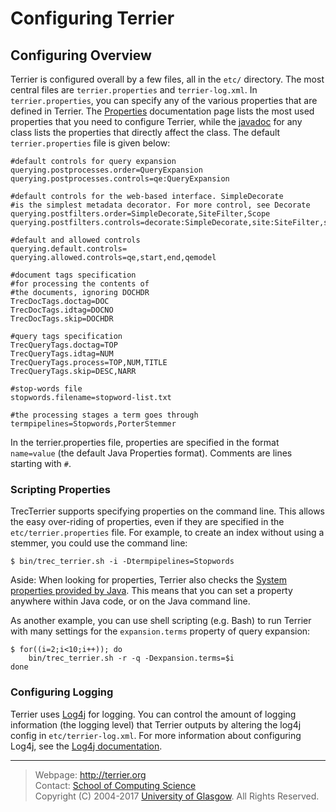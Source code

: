 Configuring Terrier
===================

Configuring Overview
--------------------

Terrier is configured overall by a few files, all in the `etc/` directory. The most central files are `terrier.properties` and `terrier-log.xml`. In `terrier.properties`, you can specify any of the various properties that are defined in Terrier. The [Properties](properties.md) documentation page lists the most used properties that you need to configure Terrier, while the [javadoc](javadoc/) for any class lists the properties that directly affect the class. The default `terrier.properties` file is given below:

    #default controls for query expansion
    querying.postprocesses.order=QueryExpansion
    querying.postprocesses.controls=qe:QueryExpansion

    #default controls for the web-based interface. SimpleDecorate
    #is the simplest metadata decorator. For more control, see Decorate
    querying.postfilters.order=SimpleDecorate,SiteFilter,Scope
    querying.postfilters.controls=decorate:SimpleDecorate,site:SiteFilter,scope:Scope

    #default and allowed controls
    querying.default.controls=
    querying.allowed.controls=qe,start,end,qemodel

    #document tags specification
    #for processing the contents of
    #the documents, ignoring DOCHDR
    TrecDocTags.doctag=DOC
    TrecDocTags.idtag=DOCNO
    TrecDocTags.skip=DOCHDR

    #query tags specification
    TrecQueryTags.doctag=TOP
    TrecQueryTags.idtag=NUM
    TrecQueryTags.process=TOP,NUM,TITLE
    TrecQueryTags.skip=DESC,NARR

    #stop-words file
    stopwords.filename=stopword-list.txt

    #the processing stages a term goes through
    termpipelines=Stopwords,PorterStemmer

In the terrier.properties file, properties are specified in the format `name=value` (the default Java Properties format). Comments are lines starting with `#`.

### Scripting Properties

TrecTerrier supports specifying properties on the command line. This allows the easy over-riding of properties, even if they are specified in the `etc/terrier.properties` file. For example, to create an index without using a stemmer, you could use the command line:

    $ bin/trec_terrier.sh -i -Dtermpipelines=Stopwords

Aside: When looking for properties, Terrier also checks the [System properties provided by Java](http://download.oracle.com/javase/tutorial/essential/environment/sysprop.html). This means that you can set a property anywhere within Java code, or on the Java command line.

As another example, you can use shell scripting (e.g. Bash) to run Terrier with many settings for the `expansion.terms` property of query expansion:

    $ for((i=2;i<10;i++)); do
        bin/trec_terrier.sh -r -q -Dexpansion.terms=$i
    done

### Configuring Logging

Terrier uses [Log4j](http://logging.apache.org/log4j/1.2/) for logging. You can control the amount of logging information (the logging level) that Terrier outputs by altering the log4j config in `etc/terrier-log.xml`. For more information about configuring Log4j, see the [Log4j documentation](http://logging.apache.org/log4j/1.2/manual.html).

------------------------------------------------------------------------


> Webpage: <http://terrier.org>  
> Contact: [School of Computing Science](http://www.dcs.gla.ac.uk/)  
> Copyright (C) 2004-2017 [University of Glasgow](http://www.gla.ac.uk/). All Rights Reserved.
